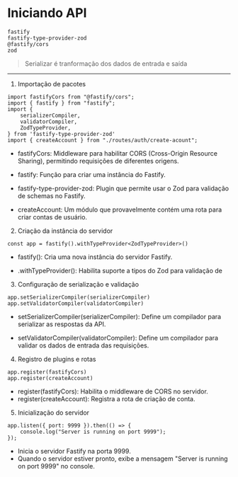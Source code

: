 # Iniciando API 

```
fastify 
fastify-type-provider-zod  
@fastify/cors
zod
```

> Serializar é tranformação dos dados de entrada e saída 

---

1. Importação de pacotes

```
import fastifyCors from "@fastify/cors";
import { fastify } from "fastify";
import {
    serializerCompiler,
    validatorCompiler,
    ZodTypeProvider,
} from 'fastify-type-provider-zod'
import { createAccount } from "./routes/auth/create-acount";
```

* fastifyCors: Middleware para habilitar CORS (Cross-Origin Resource Sharing), permitindo requisições de diferentes origens.

* fastify: Função para criar uma instância do Fastify.

* fastify-type-provider-zod: Plugin que permite usar o Zod para validação de schemas no Fastify.

* createAccount: Um módulo que provavelmente contém uma rota para criar contas de usuário.


2. Criação da instância do servidor

```
const app = fastify().withTypeProvider<ZodTypeProvider>()
```

* fastify(): Cria uma nova instância do servidor Fastify.

* .withTypeProvider<ZodTypeProvider>(): Habilita suporte a tipos do Zod para validação de

3. Configuração de serialização e validação

```
app.setSerializerCompiler(serializerCompiler)
app.setValidatorCompiler(validatorCompiler)
```

* setSerializerCompiler(serializerCompiler): Define um compilador para serializar as respostas da API.

* setValidatorCompiler(validatorCompiler): Define um compilador para validar os dados de entrada das requisições.

4. Registro de plugins e rotas

```
app.register(fastifyCors)
app.register(createAccount)
```

* register(fastifyCors): Habilita o middleware de CORS no servidor.
* register(createAccount): Registra a rota de criação de conta.

5. Inicialização do servidor

```
app.listen({ port: 9999 }).then(() => {
    console.log("Server is running on port 9999");
});
```

* Inicia o servidor Fastify na porta 9999.
* Quando o servidor estiver pronto, exibe a mensagem "Server is running on port 9999" no console.